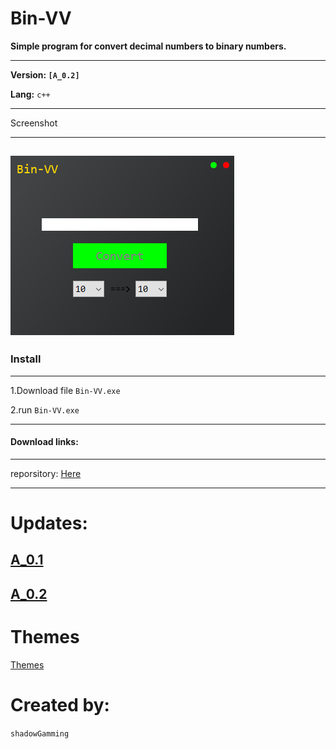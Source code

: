 # Bin-VV
   __Simple program for convert decimal numbers to binary numbers.__ <br>

   ---

__Version: ```[A_0.2]```__

__Lang:__ ```c++```

  ---

Screenshot

---

![Screen](/img/screenShot.png)
---

### Install

---

 1.Download file ```Bin-VV.exe```

 2.run ```Bin-VV.exe```
 
 ---
 
#### Download links:

---

 reporsitory: [Here](https://github.com/shadowGamming/Bin-VV/blob/master/program/)
 
 ---

# Updates:
   [A_0.1](Updates/A_0.1.md)
   ---
   [A_0.2](Updates/A_0.2.md)
   ---
# Themes 
   [Themes](Themes.md)
   
# Created by:
```shadowGamming```
